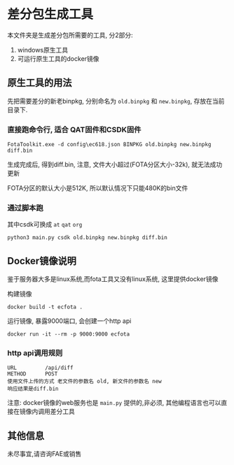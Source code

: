 # 差分包生成工具

本文件夹是生成差分包所需要的工具, 分2部分:
1. windows原生工具
2. 可运行原生工具的docker镜像

## 原生工具的用法

先把需要差分的新老binpkg, 分别命名为 `old.binpkg` 和 `new.binpkg`, 存放在当前目录下.

### 直接跑命令行, 适合 QAT固件和CSDK固件

```shell
FotaToolkit.exe -d config\ec618.json BINPKG old.binpkg new.binpkg diff.bin
```

生成完成后, 得到diff.bin, 注意, 文件大小超过(FOTA分区大小-32k), 就无法成功更新

FOTA分区的默认大小是512K, 所以默认情况下只能480K的bin文件

### 通过脚本跑

其中csdk可换成 `at` `qat` `org`

```
python3 main.py csdk old.binpkg new.binpkg diff.bin
```

## Docker镜像说明

鉴于服务器大多是linux系统,而fota工具又没有linux系统, 这里提供docker镜像

构建镜像
```
docker build -t ecfota .
```

运行镜像, 暴露9000端口, 会创建一个http api
```
docker run -it --rm -p 9000:9000 ecfota
```

### http api调用规则

```
URL         /api/diff
METHOD      POST
使用文件上传的方式 老文件的参数名 old, 新文件的参数名 new
响应结果是diff.bin
```

注意: docker镜像的web服务也是 `main.py` 提供的,非必须, 其他编程语言也可以直接在镜像内调用差分工具

## 其他信息

未尽事宜,请咨询FAE或销售

